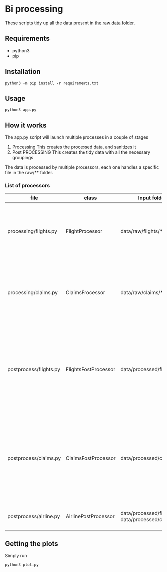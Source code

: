 # Bi processing

These scripts tidy up all the data present in [the raw data folder](../data/raw).


## Requirements


- python3
- pip

## Installation

```
python3 -m pip install -r requirements.txt
```

## Usage

```
python3 app.py
```

## How it works

The app.py script will launch multiple processes in a couple of stages

1. Processing
  This creates the processed data, and sanitizes it
2. Post PROCESSING
  This creates the tidy data with all the necessary groupings

The data is processed by multiple processors, each one handles a specific file in the raw/** folder.

### List of processors

| file                   | class                | Input folder                                         | output                                                   | Description                                                                                                                           | Input columns                                                                                                                                  | Output columns                                                                             |
|------------------------|----------------------|------------------------------------------------------|----------------------------------------------------------|---------------------------------------------------------------------------------------------------------------------------------------|------------------------------------------------------------------------------------------------------------------------------------------------|--------------------------------------------------------------------------------------------|
| processing/flights.py  | FlightProcessor      | data/raw/flights/**.*.csv                            | data/processed/flights.csv                               | Filters out all unwanted columns, and adds up all the delays that are caused by carriers                                              | "year","month","carrier_name","arr_flights","arr_cancelled","arr_diverted"," arr_delay"," carrier_delay","weather_delay","late_aircraft_delay" | "date","airline","delay","carrier_delay","weather_delay","late_aircraft_delay","cancelled" |
| processing/claims.py   | ClaimsProcessor      | data/raw/claims/**.*.xls*                            | data/processed/claims.csv                                | Adds up all the files, and filters only wanted columns. This processor is mainly just an aggreagator                                  | "Incident Date","Airline Name","Item","Claim Amount"                                                                                           | "date", "airline", "Item", "Claim Amount"                                                  |
| postprocess/flights.py | FlightsPostProcessor | data/processed/flights.csv                           | data/tidy/airline_delays.csv data/tidy/airline_count.csv | Tidies up the data, and groups by the data. Spits out the same columns than the input but with counting the number of entries present | "date","airline","delay","carrier_delay","weather_delay","late_aircraft_delay","cancelled"                                                     | "date","airline","delay","carrier_delay","weather_delay","late_aircraft_delay","cancelled" |
| postprocess/claims.py  | ClaimsPostProcessor  | data/processed/claims.csv                            | data/tidy/claims_count.csv                               | Tidies up the data, and groups by the data. Spits out the same columns than the input but with counting the number of entries present | "date", "airline", "Item", "Claim Amount"                                                                                                      | "date", "airline", "Item", "Claim Amount"                                                  |
| postprocess/airline.py | AirlinePostProcessor | data/processed/flights.csv data/processed/claims.csv | data/tidy/airlines.csv                                   | Creates a pivot table to link airlines.                                                                                               | *                                                                                                                                              | *                                                                                          |

## Getting the plots

Simply run

```
python3 plot.py
```